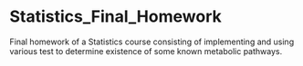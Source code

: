 # Statistics_Final_Homework
Final homework of a Statistics course consisting of implementing and using various test to determine existence of some known metabolic pathways.
